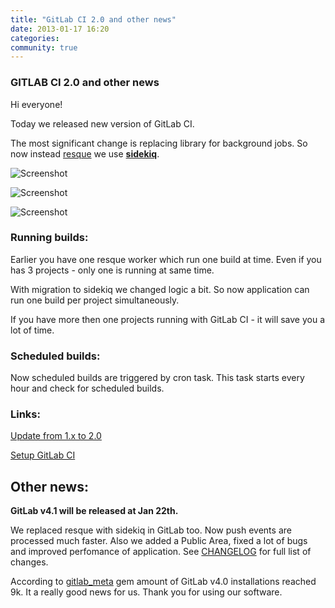 ```yaml
---
title: "GitLab CI 2.0 and other news"
date: 2013-01-17 16:20
categories:
community: true
---
```


### GITLAB CI 2.0 and other news

Hi everyone!

Today we released new version of GitLab CI. 

The most significant change is replacing library for background jobs.
So now instead [resque](https://github.com/defunkt/resque) we use __[sidekiq](http://sidekiq.org/)__.
 
<!-- more -->


![Screenshot](/images/ci_2_0/sidekiq.png)

![Screenshot](/images/ci_2_0/GitLab-ci-1.png)

![Screenshot](/images/ci_2_0/GitLab-CI-2.png)
### Running builds:

Earlier you have one resque worker which run one build at time.
Even if you has 3 projects - only one is running at same time. 

With migration to sidekiq we changed logic a bit. 
So now application can run one build per project simultaneously.

If you have more then one projects running with GitLab CI - it will save you a lot of time.

### Scheduled builds:

Now scheduled builds are triggered by cron task. 
This task starts every hour and check for scheduled builds.


### Links:

[Update from 1.x to 2.0](https://github.com/gitlabhq/gitlab-ci/wiki/Migrate-from-1.x-to-2.0)

[Setup GitLab CI](https://github.com/gitlabhq/gitlab-ci/blob/2-0-stable/doc/installation.md)


## Other news: 

__GitLab v4.1 will be released at Jan 22th.__ 

We replaced resque with sidekiq in GitLab too. Now push events are processed much faster.
Also we added a Public Area, fixed a lot of bugs and improved perfomance of application. 
See [CHANGELOG](https://github.com/gitlabhq/gitlabhq/blob/master/CHANGELOG) for full list of changes. 

According to [gitlab_meta](http://rubygems.org/gems/gitlab_meta) gem amount of GitLab v4.0 installations reached  9k. 
It a really good news for us. Thank you for using our software.

